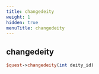 ```yaml
---
title: changedeity
weight: 1
hidden: true
menuTitle: changedeity
---
```

## changedeity
```perl
$quest->changedeity(int deity_id)
```
